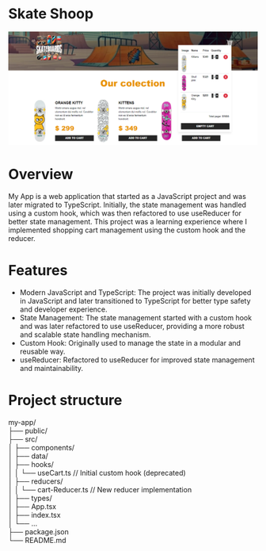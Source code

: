 
# Skate Shoop

![App Img](./public/img/app-img.png)


# Overview
My App is a web application that started as a JavaScript project and was later migrated to TypeScript. Initially, the state management was handled using a custom hook, which was then refactored to use useReducer for better state management.
This project was a learning experience where I implemented shopping cart management using the custom hook and the reducer.

# Features

- Modern JavaScript and TypeScript: The project was initially developed in JavaScript and later transitioned to TypeScript for better type safety and developer experience.
- State Management: The state management started with a custom hook and was later refactored to use useReducer, providing a more robust and scalable state handling mechanism.
- Custom Hook: Originally used to manage the state in a modular and reusable way.
- useReducer: Refactored to useReducer for improved state management and maintainability.


# Project structure  

my-app/  
├── public/  
├── src/  
│   ├── components/  
│   ├── data/  
│   ├── hooks/  
│   │   └── useCart.ts // Initial custom hook (deprecated)  
│   ├── reducers/  
│   │   └── cart-Reducer.ts // New reducer implementation  
│   ├── types/  
│   ├── App.tsx  
│   ├── index.tsx  
│   └── ...  
├── package.json  
└── README.md  





